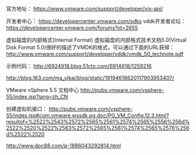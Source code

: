 官方地址：
https://www.vmware.com/support/developer/vix-api/

开发者中心：
https://developercenter.vmware.com/sdks
vddk开发者论坛：
https://developercenter.vmware.com/forums?id=2655


虚拟磁盘的内部格式(Internal Format)
虚拟磁盘的内部格式技术文档5.0(Virtual Disk Format 5.0)很好的描述了VMDK的格式，可以通过下面的URL获得：
http://www.vmware.com/support/developer/vddk/vmdk_50_technote.pdf


示例代码：
http://6924918.blog.51cto.com/6914918/1259216

http://blog.163.com/ma_yikai/blog/static/19194618620117903953407/


VMware vSphere 5.5 文档中心
http://pubs.vmware.com/vsphere-55/index.jsp?lang=zh_CN


创建虚拟机接口：
http://pubs.vmware.com/vsphere-55/index.jsp#com.vmware.wssdk.pg.doc/PG_VM_Config.12.3.html?resultof=%2522%2543%2572%2565%2561%2574%2565%2556%256d%2522%2520%2522%2563%2572%2565%2561%2574%2565%2576%256d%2522%2520







http://www.doc88.com/p-1886043292814.html











